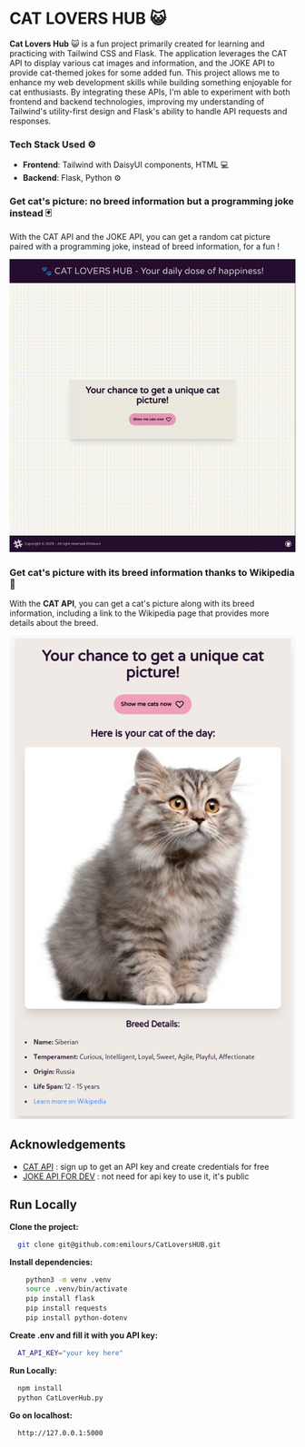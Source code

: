 
# CAT LOVERS HUB 😺

**Cat Lovers Hub** 😺 is a fun project primarily created for learning and practicing with Tailwind CSS and Flask. The application leverages the CAT API to display various cat images and information, and the JOKE API to provide cat-themed jokes for some added fun. This project allows me to enhance my web development skills while building something enjoyable for cat enthusiasts. By integrating these APIs, I'm able to experiment with both frontend and backend technologies, improving my understanding of Tailwind's utility-first design and Flask's ability to handle API requests and responses.

### **Tech Stack Used** ⚙️

- **Frontend**: Tailwind with DaisyUI components, HTML 💻  
- **Backend**: Flask, Python ⚙️

###  **Get cat's picture: no breed information but a programming joke instead** 🃏
With the CAT API and the JOKE API, you can get a random cat picture paired with a programming joke, instead of breed information, for a fun !

![Welcome](assets/withJokes.gif)

###  **Get cat's picture with its breed information thanks to Wikipedia** 🧾
With the **CAT API**, you can get a cat's picture along with its breed information, including a link to the Wikipedia page that provides more details about the breed.

![Welcome](assets/withBreedInfo.png)
## Acknowledgements

 - [CAT API](https://thecatapi.com/) : sign up to get an API key and create credentials for free
 - [JOKE API FOR DEV](https://v2.jokeapi.dev/) : not need for api key to use it, it's public




## Run Locally

**Clone the project:**

```bash
  git clone git@github.com:emilours/CatLoversHUB.git
```

**Install dependencies:**

```bash
    python3 -m venv .venv
    source .venv/bin/activate
    pip install flask
    pip install requests
    pip install python-dotenv
```

**Create .env and fill it with you API key:**

```bash
  AT_API_KEY="your key here"
```

**Run Locally:**

```bash
  npm install
  python CatLoverHub.py
```

**Go on localhost:**

```bash
  http://127.0.0.1:5000
```


